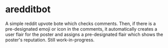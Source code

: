 # aredditbot
A simple reddit upvote bote which checks comments. Then, if there is a pre-designated emoji or icon in the comments, it automatically creates a user flair for the poster and assigns a pre-designated flair which shows the poster's reputation. Still work-in-progress.
